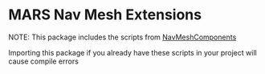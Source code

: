 # MARS Nav Mesh Extensions

NOTE: This package includes the scripts from [NavMeshComponents](https://github.com/Unity-Technologies/NavMeshComponents)

Importing this package if you already have these scripts in your project will cause compile errors
